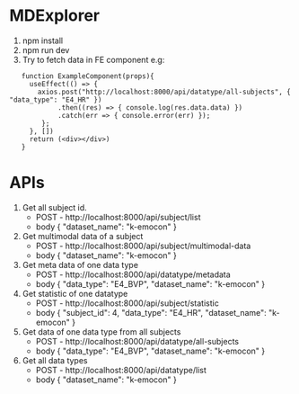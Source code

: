 # MDExplorer
1. npm install
2. npm run dev
3. Try to fetch data in FE component
   e.g:
```
   function ExampleComponent(props){
     useEffect(() => {
       axios.post("http://localhost:8000/api/datatype/all-subjects", { "data_type": "E4_HR" })
            .then((res) => { console.log(res.data.data) })
            .catch(err => { console.error(err) });
        };
     }, [])
     return (<div></div>)
   }
```

# APIs
1. Get all subject id.
   * POST - http://localhost:8000/api/subject/list
   * body { "dataset_name": "k-emocon" }
2. Get multimodal data of a subject
   * POST - http://localhost:8000/api/subject/multimodal-data
   * body { "dataset_name": "k-emocon" }
3. Get meta data of one data type
   * POST - http://localhost:8000/api/datatype/metadata
   * body { "data_type": "E4_BVP", "dataset_name": "k-emocon" }
4. Get statistic of one datatype
   * POST - http://localhost:8000/api/subject/statistic
   * body { "subject_id": 4, "data_type": "E4_HR", "dataset_name": "k-emocon" }
6. Get data of one data type from all subjects
   * POST - http://localhost:8000/api/datatype/all-subjects
   * body { "data_type": "E4_BVP", "dataset_name": "k-emocon" }
7. Get all data types
   * POST - http://localhost:8000/api/datatype/list
   * body { "dataset_name": "k-emocon" }

